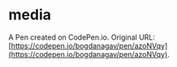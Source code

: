 # media

A Pen created on CodePen.io. Original URL: [https://codepen.io/bogdanagav/pen/azoNVqy](https://codepen.io/bogdanagav/pen/azoNVqy).

